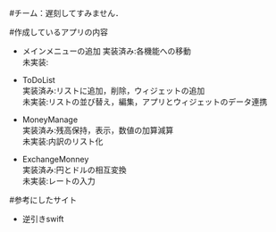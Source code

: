 #チーム：遅刻してすみません．

#作成しているアプリの内容
* メインメニューの追加
	実装済み:各機能への移動  
	未実装:

* ToDoList  
	実装済み:リストに追加，削除，ウィジェットの追加  
	未実装:リストの並び替え，編集，アプリとウィジェットのデータ連携

* MoneyManage  
	実装済み:残高保持，表示，数値の加算減算  
	未実装:内訳のリスト化

* ExchangeMonney  
	実装済み:円とドルの相互変換  
	未実装:レートの入力

#参考にしたサイト
* 逆引きswift